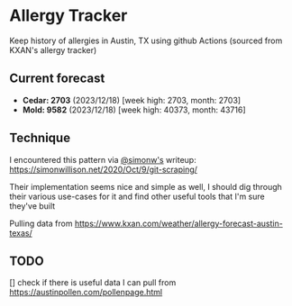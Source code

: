 # Allergy Tracker

Keep history of allergies in Austin, TX using github Actions (sourced from KXAN's allergy tracker)

## Current forecast
<!-- INJECT FORECAST -->
- **Cedar: 2703** (2023/12/18)  [week high: 2703, month: 2703]
- **Mold: 9582** (2023/12/18)  [week high: 40373, month: 43716]
<!-- END INJECT FORECAST -->

## Technique

I encountered this pattern via [@simonw's](https://github.com/simonw) writeup: https://simonwillison.net/2020/Oct/9/git-scraping/

Their implementation seems nice and simple as well, I should dig through their various use-cases for it and find other useful tools that I'm sure they've built

Pulling data from https://www.kxan.com/weather/allergy-forecast-austin-texas/

## TODO

[] check if there is useful data I can pull from https://austinpollen.com/pollenpage.html
